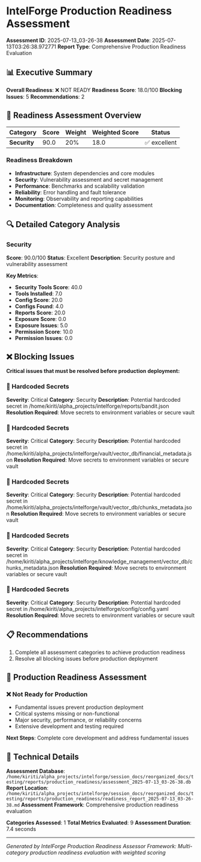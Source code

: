 # IntelForge Production Readiness Assessment

**Assessment ID**: 2025-07-13_03-26-38
**Assessment Date**: 2025-07-13T03:26:38.972771
**Report Type**: Comprehensive Production Readiness Evaluation

## 📊 Executive Summary

**Overall Readiness**: ❌ NOT READY
**Readiness Score**: 18.0/100
**Blocking Issues**: 5
**Recommendations**: 2

## 🎯 Readiness Assessment Overview

| Category | Score | Weight | Weighted Score | Status |
|----------|-------|--------|----------------|--------|
| **Security** | 90.0 | 20% | 18.0 | ✅ excellent |


### Readiness Breakdown
- **Infrastructure**: System dependencies and core modules
- **Security**: Vulnerability assessment and secret management
- **Performance**: Benchmarks and scalability validation
- **Reliability**: Error handling and fault tolerance
- **Monitoring**: Observability and reporting capabilities
- **Documentation**: Completeness and quality assessment

## 🔍 Detailed Category Analysis

### Security

**Score**: 90.0/100
**Status**: Excellent
**Description**: Security posture and vulnerability assessment

**Key Metrics**:
- **Security Tools Score**: 40.0
- **Tools Installed**: 7.0
- **Config Score**: 20.0
- **Configs Found**: 4.0
- **Reports Score**: 20.0
- **Exposure Score**: 0.0
- **Exposure Issues**: 5.0
- **Permission Score**: 10.0
- **Permission Issues**: 0.0

## ❌ Blocking Issues

**Critical issues that must be resolved before production deployment:**

### 🔴 Hardcoded Secrets

**Severity**: Critical
**Category**: Security
**Description**: Potential hardcoded secret in /home/kiriti/alpha_projects/intelforge/reports/bandit.json
**Resolution Required**: Move secrets to environment variables or secure vault

### 🔴 Hardcoded Secrets

**Severity**: Critical
**Category**: Security
**Description**: Potential hardcoded secret in /home/kiriti/alpha_projects/intelforge/vault/vector_db/financial_metadata.json
**Resolution Required**: Move secrets to environment variables or secure vault

### 🔴 Hardcoded Secrets

**Severity**: Critical
**Category**: Security
**Description**: Potential hardcoded secret in /home/kiriti/alpha_projects/intelforge/vault/vector_db/chunks_metadata.json
**Resolution Required**: Move secrets to environment variables or secure vault

### 🔴 Hardcoded Secrets

**Severity**: Critical
**Category**: Security
**Description**: Potential hardcoded secret in /home/kiriti/alpha_projects/intelforge/knowledge_management/vector_db/chunks_metadata.json
**Resolution Required**: Move secrets to environment variables or secure vault

### 🔴 Hardcoded Secrets

**Severity**: Critical
**Category**: Security
**Description**: Potential hardcoded secret in /home/kiriti/alpha_projects/intelforge/config/config.yaml
**Resolution Required**: Move secrets to environment variables or secure vault

## 📋 Recommendations

1. Complete all assessment categories to achieve production readiness
2. Resolve all blocking issues before production deployment

## 🎯 Production Readiness Assessment

### ❌ Not Ready for Production
- Fundamental issues prevent production deployment
- Critical systems missing or non-functional
- Major security, performance, or reliability concerns
- Extensive development and testing required

**Next Steps**: Complete core development and address fundamental issues


## 🔗 Technical Details

**Assessment Database**: `/home/kiriti/alpha_projects/intelforge/session_docs/reorganized_docs/testing/reports/production_readiness/assessment_2025-07-13_03-26-38.db`
**Report Location**: `/home/kiriti/alpha_projects/intelforge/session_docs/reorganized_docs/testing/reports/production_readiness/readiness_report_2025-07-13_03-26-38.md`
**Assessment Framework**: Comprehensive production readiness evaluation

**Categories Assessed**: 1
**Total Metrics Evaluated**: 9
**Assessment Duration**: 7.4 seconds

---
*Generated by IntelForge Production Readiness Assessor*
*Framework: Multi-category production readiness evaluation with weighted scoring*
